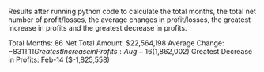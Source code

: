 Results after running python code to calculate the total months, the total net number of profit/losses, the average changes in profit/losses, the greatest increase in profits and the greatest decrease in profits.

Total Months: 86
Net Total Amount: $22,564,198
Average Change: $-8311.11
Greatest Increase in Profits: Aug-16 ($1,862,002)
Greatest Decrease in Profits: Feb-14 ($-1,825,558)

